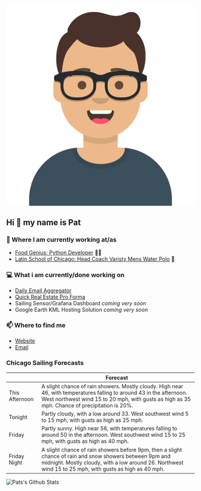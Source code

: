 [![Social banner for p-j-falconer](https://raw.githubusercontent.com/P-J-FALCONER/P-J-FALCONER/master/assets/avataaars.svg)](https://patfalconer.com/)
## Hi :wave: my name is Pat

### 💼 Where I am currently working at/as
- [Food Genius: Python Developer](https://getfoodgenius.com/) 🍔🐍
- [Latin School of Chicago: Head Coach Varisty Mens Water Polo](https://www.latinschool.org/) 🤽


### 💻 What i am currently/done working on
 - [Daily Email Aggregator](https://github.com/P-J-FALCONER/dott_daily_mail)
 - [Quick Real Estate Pro Forma](https://github.com/P-J-FALCONER/henry)
 - Sailing Sensor/Grafana Dashboard *coming very soon*
 - Google Earth KML Hosting Solution *coming very soon*

### 📫 Where to find me
 - [Website](https://patfalconer.com/)
 - [Email](mailto:patrick.j.falconer@gmail.com)


### Chicago Sailing Forecasts
|   | Forecast  |
|---|---|
| This Afternoon | A slight chance of rain showers. Mostly cloudy. High near 46, with temperatures falling to around 43 in the afternoon. West northwest wind 15 to 20 mph, with gusts as high as 35 mph. Chance of precipitation is 20%. |
| Tonight | Partly cloudy, with a low around 33. West southwest wind 5 to 15 mph, with gusts as high as 25 mph. |
| Friday | Partly sunny. High near 56, with temperatures falling to around 50 in the afternoon. West southwest wind 15 to 25 mph, with gusts as high as 40 mph. |
| Friday Night | A slight chance of rain showers before 9pm, then a slight chance of rain and snow showers between 9pm and midnight. Mostly cloudy, with a low around 26. Northwest wind 15 to 25 mph, with gusts as high as 40 mph. |

![Pats's Github Stats](https://github-readme-stats.vercel.app/api?username=p-j-falconer&show_icons=true&theme=radical)

